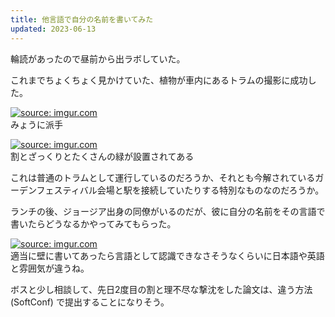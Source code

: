 ```yaml
---
title: 他言語で自分の名前を書いてみた
updated: 2023-06-13
---
```


輪読があったので昼前から出ラボしていた。

これまでちょくちょく見かけていた、植物が車内にあるトラムの撮影に成功した。

<a href="https://imgur.com/chUpXTr"><img src="https://i.imgur.com/chUpXTr.jpg" title="source: imgur.com" /></a>  
みょうに派手

<a href="https://imgur.com/N4Pf60x"><img src="https://i.imgur.com/N4Pf60x.png" title="source: imgur.com" /></a>  
割とざっくりとたくさんの緑が設置されてある

これは普通のトラムとして運行しているのだろうか、それとも今解されているガーデンフェスティバル会場と駅を接続していたりする特別なものなのだろうか。


ランチの後、ジョージア出身の同僚がいるのだが、彼に自分の名前をその言語で書いたらどうなるかやってみてもらった。

<a href="https://imgur.com/8nZ5oVi"><img src="https://i.imgur.com/8nZ5oVi.png" title="source: imgur.com" /></a>  
適当に壁に書いてあったら言語として認識できなさそうなくらいに日本語や英語と雰囲気が違うね。

ボスと少し相談して、先日2度目の割と理不尽な撃沈をした論文は、違う方法 (SoftConf) で提出することになりそう。
